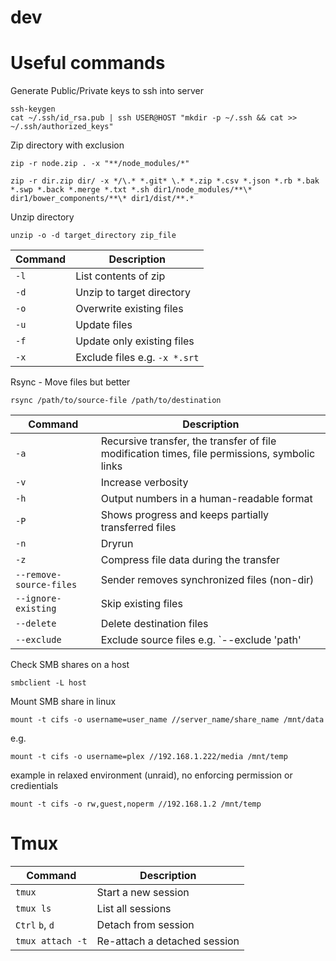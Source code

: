 # dev

# Useful commands
Generate Public/Private keys to ssh into server
```
ssh-keygen
cat ~/.ssh/id_rsa.pub | ssh USER@HOST "mkdir -p ~/.ssh && cat >> ~/.ssh/authorized_keys"
```

Zip directory with exclusion
```
zip -r node.zip . -x "**/node_modules/*"
```
```
zip -r dir.zip dir/ -x */\.* *.git* \.* *.zip *.csv *.json *.rb *.bak *.swp *.back *.merge *.txt *.sh dir1/node_modules/**\* dir1/bower_components/**\* dir1/dist/**.*
```

Unzip directory
```
unzip -o -d target_directory zip_file
```
Command | Description
------------ | -------------
`-l` | List contents of zip
`-d` | Unzip to target directory
`-o` | Overwrite existing files
`-u` | Update files
`-f` | Update only existing files
`-x` | Exclude files e.g. `-x *.srt`

Rsync - Move files but better
```
rsync /path/to/source-file /path/to/destination
```
Command | Description
------------ | -------------
`-a` | Recursive transfer, the transfer of file modification times, file permissions, symbolic links
`-v` | Increase verbosity
`-h` | Output numbers in a human-readable format
`-P` | Shows progress and keeps partially transferred files
`-n` | Dryrun
`-z` | Compress file data during the transfer
`--remove-source-files` | Sender removes synchronized files (non-dir)
`--ignore-existing` | Skip existing files
`--delete` | Delete destination files
`--exclude` | Exclude source files e.g. `--exclude 'path'

Check SMB shares on a host
```
smbclient -L host
```

Mount SMB share in linux
```
mount -t cifs -o username=user_name //server_name/share_name /mnt/data
```
e.g.
```
mount -t cifs -o username=plex //192.168.1.222/media /mnt/temp
```
example in relaxed environment (unraid), no enforcing permission or credientials
```
mount -t cifs -o rw,guest,noperm //192.168.1.2 /mnt/temp
```
# Tmux
Command | Description
------------ | -------------
`tmux` | Start a new session
`tmux ls` | List all sessions
`Ctrl` `b`, `d` | Detach from session
`tmux attach -t` | Re-attach a detached session 
